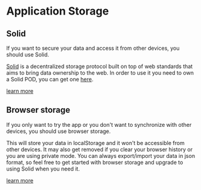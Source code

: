 # Application Storage

## Solid

If you want to secure your data and access it from other devices, you should use Solid.

[Solid](https://solidproject.org) is a decentralized storage protocol built on top of web standards that aims to bring data ownership to the web. In order to use it you need to own a Solid POD, you can get one [here](https://solid.inrupt.com/get-a-solid-pod).

[learn more](https://solidproject.org)

## Browser storage

If you only want to try the app or you don't want to synchronize with other devices, you should use browser storage.

This will store your data in localStorage and it won't be accessible from other devices. It may also get removed if you clear your browser history or you are using private mode. You can always export/import your data in json format, so feel free to get started with browser storage and upgrade to using Solid when you need it.

[learn more](https://en.wikipedia.org/wiki/Web_storage)
